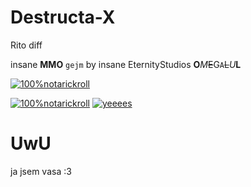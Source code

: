 # Destructa-X
Rito diff

insane  **MMO** `gejm` 
by insane EternityStudios **O***M*~~E~~G`A`~~L~~*U***L**

[![100%notarickroll](https://cdn.discordapp.com/attachments/844179692017942537/939594761713647636/gg.png)](https://www.youtube.com/watch?v=dQw4w9WgXcQ)

[![100%notarickroll](https://i.ytimg.com/vi/A24F1eHwdjw/maxresdefault.jpg)](https://www.youtube.com/watch?v=fC7oUOUEEi4)
[![yeeees](https://cdn.arstechnica.net/wp-content/uploads/2017/01/8391859530_aefbe96f68_b-800x533.jpg)](https://tenor.com/view/stickbug-stick-bugged-femboy-femboyd-gif-18352768)

# UwU
ja jsem vasa :3
